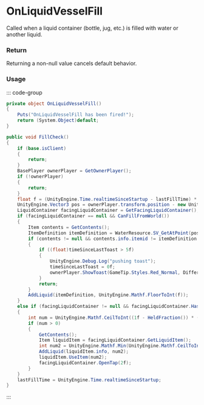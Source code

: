 # OnLiquidVesselFill
<Badge type="info" text="Entity"/><Badge type="danger" text="Carbon Compatible"/><Badge type="warning" text="Oxide Compatible"/>
Called when a liquid container (bottle, jug, etc.) is filled with water or another liquid.

### Return
Returning a non-null value cancels default behavior.

### Usage
::: code-group
```csharp [Example]
private object OnLiquidVesselFill()
{
	Puts("OnLiquidVesselFill has been fired!");
	return (System.Object)default;
}
```
```csharp [Source — Assembly-CSharp @ BaseLiquidVessel]
public void FillCheck()
{
	if (base.isClient)
	{
		return;
	}
	BasePlayer ownerPlayer = GetOwnerPlayer();
	if (!ownerPlayer)
	{
		return;
	}
	float f = (UnityEngine.Time.realtimeSinceStartup - lastFillTime) * fillMlPerSec;
	UnityEngine.Vector3 pos = ownerPlayer.transform.position - new UnityEngine.Vector3(0f, 1f, 0f);
	LiquidContainer facingLiquidContainer = GetFacingLiquidContainer();
	if (facingLiquidContainer == null && CanFillFromWorld())
	{
		Item contents = GetContents();
		ItemDefinition itemDefinition = WaterResource.SV_GetAtPoint(pos);
		if (contents != null && contents.info.itemid != itemDefinition.itemid)
		{
			if ((float)timeSinceLastToast > 5f)
			{
				UnityEngine.Debug.Log("pushing toast");
				timeSinceLastToast = 0f;
				ownerPlayer.ShowToast(GameTip.Styles.Red_Normal, DifferentLiquidType, false);
			}
			return;
		}
		AddLiquid(itemDefinition, UnityEngine.Mathf.FloorToInt(f));
	}
	else if (facingLiquidContainer != null && facingLiquidContainer.HasLiquidItem())
	{
		int num = UnityEngine.Mathf.CeilToInt((1f - HeldFraction()) * (float)MaxHoldable());
		if (num > 0)
		{
			GetContents();
			Item liquidItem = facingLiquidContainer.GetLiquidItem();
			int num2 = UnityEngine.Mathf.Min(UnityEngine.Mathf.CeilToInt(f), UnityEngine.Mathf.Min(liquidItem.amount, num));
			AddLiquid(liquidItem.info, num2);
			liquidItem.UseItem(num2);
			facingLiquidContainer.OpenTap(2f);
		}
	}
	lastFillTime = UnityEngine.Time.realtimeSinceStartup;
}

```
:::
